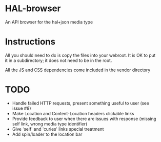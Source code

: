 HAL-browser
===========

An API browser for the hal+json media type

Instructions
============
All you should need to do is copy the files into your webroot.
It is OK to put it in a subdirectory; it does not need to be in the root.

All the JS and CSS dependencies come included in the vendor directory


TODO
===========
* Handle failed HTTP requests, present something useful to user (see issue #8)
* Make Location and Content-Location headers clickable links
* Provide feedback to user when there are issues with response (missing
self link, wrong media type identifier)
* Give 'self' and 'curies' links special treatment
* Add spin/loader to the location bar
